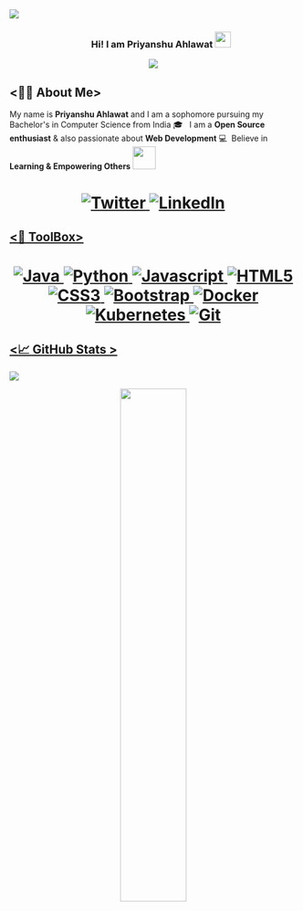 <div>
<img align="center" src="https://i.imgur.com/4ASafy0.png">
</div>

<h3 align="center">
  &nbsp;&nbsp;&nbsp;&nbsp;&nbsp;&nbsp;&nbsp;Hi! I am Priyanshu Ahlawat
  <img src="https://media.giphy.com/media/hvRJCLFzcasrR4ia7z/giphy.gif" width="28">
</h3>

<!-- Typing SVG by DenverCoder1 - https://github.com/DenverCoder1/readme-typing-svg -->
<p align="center">
<!--   <a href="https://github.com/DenverCoder1/readme-typing-svg"> -->
    <img src="https://readme-typing-svg.herokuapp.com?color=E22FE4&width=380&height=45&lines=Open-Source+Enthusiast;Always+Learning+New+Things;Empowering+Others;Nice+To+Meet+You+...&center=true"></a>

</p>

<!-- Badges template - https://github.com/badges/shields -->


## <👨‍💻 About Me>

My name is **Priyanshu Ahlawat** and I am a sophomore pursuing my Bachelor's in Computer Science from India 🎓 &nbsp;&nbsp;I am a **Open Source enthusiast** & also passionate about **Web Development** 💻  &nbsp;Believe in **Learning & Empowering Others** <img src="https://media.giphy.com/media/LnQjpWaON8nhr21vNW/giphy.gif" width="40"> 
<h1 align = "center">
  
  <a href="https://twitter.com/PriyanshuAhla13" target="_blank"><img alt="Twitter" title="Twitter" src="https://img.shields.io/badge/-Twitter-1DA1F2?style=for-the-badge&logo=twitter&logoColor=white"/>
</a> <a href="https://www.linkedin.com/in/priyanshu-ahlawat-843a21217/" target="_blank"><img alt="LinkedIn" title="LinkedIn" src="https://img.shields.io/badge/LinkedIn-%230077B5.svg?&style=for-the-badge&logo=linkedin&logoColor=white"/>
  
  </h1>

  
## <🔩 ToolBox>  
<h1 align = "center">

![Java](https://img.shields.io/badge/Java-ED8B00?style=for-the-badge&logo=java&logoColor=white)
![Python](https://img.shields.io/badge/-Python-white?style=for-the-badge&logo=python&logoColor=4B8BBE)
![Javascript](https://img.shields.io/badge/JavaScript-323330?style=for-the-badge&logo=javascript&logoColor=F7DF1E)
![HTML5](https://img.shields.io/badge/-html5-d9534f?style=for-the-badge&logo=html5&logoColor=white)
![CSS3](https://img.shields.io/badge/-css3-1572B6?style=for-the-badge&logo=css3&logoColor=white)
![Bootstrap](https://img.shields.io/badge/-bootstrap-5448C8?style=for-the-badge&logo=bootstrap&logoColor=white)
![Docker](https://img.shields.io/badge/-docker-0db7ed?style=for-the-badge&logo=docker&logoColor=white)
![Kubernetes](https://img.shields.io/badge/-kubernetes-3970e4?style=for-the-badge&logo=kubernetes&logoColor=white)
![Git](https://img.shields.io/badge/-git-F1502F?style=for-the-badge&logo=git&logoColor=white)
</h1>
  
  ## <📈 GitHub Stats >  

<!-- Contributor Graph-1 : https://activity-graph.herokuapp.com/graph?username=PriyanshuAhlawat&theme=xcode  -->
![](https://activity-graph.herokuapp.com/graph?username=PriyanshuAhlawat&theme=react-dark&hide_border=true)
<!-- ![](https://github-readme-stats.vercel.app/api?username=PriyanshuAhlawat&show_icons=true&theme=tokyonight)  -->
<p align="center">
	
  <img width="48%" src="https://github-readme-stats.vercel.app/api?username=PriyanshuAhlawat&show_icons=true&theme=algolia&hide_border=true" />
<!--   <img width="48%" src="https://github-readme-streak-stats.herokuapp.com/?user=PriyanshuAhlawat&theme=algolia&hide_border=true" /> -->
</p>
